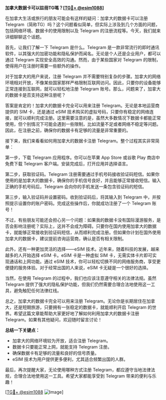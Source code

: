 **加拿大数据卡可以註冊TG嗎？[[TG💪+ @esim1088](https://t.me/s/esim1088)]**

在加拿大生活或旅行的朋友可能会有这样的疑问：加拿大的数据卡可以注册 Telegram（简称TG）吗？这个问题看似简单，但实际上涉及到几个方面的问题，包括网络环境、数据卡的使用限制以及 Telegram 的注册流程等。今天，我们就来详细聊聊这个话题。

首先，让我们了解一下 Telegram 是什么。Telegram 是一款非常流行的即时通讯软件，以其强大的加密功能和隐私保护而闻名。无论是个人还是企业用户，都可以通过 Telegram 实现安全高效的沟通。然而，由于某些国家对 Telegram 的限制，使得用户在注册时需要一些额外的操作。

对于加拿大的用户来说，注册 Telegram 并不需要特别复杂的步骤。加拿大的网络环境相对开放，不像某些国家那样严格限制互联网访问。因此，只要你的设备能够正常连接到互联网，就可以轻松地注册 Telegram 账号。那么，问题来了，加拿大的数据卡是否支持这种注册呢？

答案是肯定的！加拿大的数据卡完全可以用来注册 Telegram。无论是本地运营商提供的 SIM 卡，还是通过 eSIM 技术购买的虚拟号码，只要你有稳定的网络连接，就可以顺利完成注册。这里需要注意的是，虽然大多数情况下数据卡都能正常使用，但个别情况下可能会遇到一些限制，比如流量不足或者网络不稳定等问题。因此，在注册之前，确保你的数据卡有足够的流量是非常重要的。

接下来，我们来看看如何用加拿大的数据卡注册 Telegram。整个过程其实非常简单：

第一步，下载 Telegram 应用程序。你可以在苹果 App Store 或谷歌 Play 商店中免费下载 Telegram 客户端。安装完成后，打开应用并选择语言。

第二步，获取验证码。Telegram 注册需要通过手机号码接收验证码短信。如果你使用的是加拿大的数据卡，确保你的手机信号良好，并且能够正常接收短信。输入正确的手机号码后，Telegram 会向你的手机发送一条包含验证码的短信。

第三步，输入验证码并设置密码。收到验证码后，将其输入到 Telegram 中，并按照提示设置你的账户密码。完成这些操作后，你就成功注册了一个 Telegram 账号！

不过，有些朋友可能还会担心另一个问题：如果我的数据卡没有国际漫游服务，是否会影响注册呢？实际上，这并不会成为障碍。只要你在国内使用加拿大的数据卡，就能够正常接收到验证码短信，从而顺利完成注册。但如果你计划在国外使用加拿大的数据卡，建议提前咨询运营商，确认是否有相关限制。

此外，还有一种更加灵活的选择——eSIM 技术。近年来，随着科技的发展，越来越多的人开始选择 eSIM 卡。eSIM 卡是一种虚拟 SIM 卡，无需实体卡片即可实现通话和上网功能。通过 eSIM 技术，你可以轻松切换不同的网络服务商，享受更便捷的服务体验。对于经常出国的人来说，eSIM 卡无疑是一个很好的选择。

当然，在使用 Telegram 的过程中，我们也应该注意遵守相关的法律法规。虽然 Telegram 提供了强大的隐私保护功能，但我们仍然需要合理合法地使用这一工具，避免触犯任何法律红线。

总之，加拿大的数据卡完全可以用来注册 Telegram。无论你是长期居住在加拿大，还是短期旅游，只要拥有一张稳定的数据卡，就能顺利开启 Telegram 的世界。希望这篇文章能帮助大家更好地了解如何利用加拿大的数据卡注册 Telegram。如果有其他疑问，欢迎随时留言讨论！

**总结一下关键点：**
- 加拿大的网络环境较为开放，适合注册 Telegram。
- 数据卡只要能正常上网，就能支持 Telegram 注册。
- 确保数据卡有足够的流量和良好的信号质量。
- eSIM 技术为用户提供更多便利，尤其适合频繁出国的人群。

最后，再次提醒大家，无论使用哪种方式注册 Telegram，都应遵守当地法律法规，合理合法地使用这一工具。希望大家都能享受到 Telegram 带来的便利与乐趣！

[[TG💪+ @esim1088](https://t.me/s/esim1088) ![Image](https://i.postimg.cc/4NQfJmqS/Snipaste-2025-05-13-00-14-12.png)]